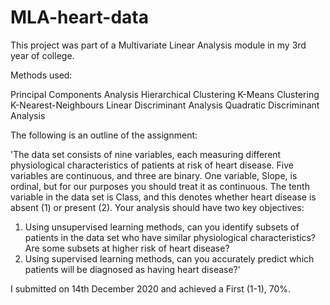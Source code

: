 # MLA-heart-data

This project was part of a Multivariate Linear Analysis module in my 3rd year of college. 

Methods used:

Principal Components Analysis
Hierarchical Clustering 
K-Means Clustering
K-Nearest-Neighbours
Linear Discriminant Analysis
Quadratic Discriminant Analysis 

The following is an outline of the assignment:

'The data set consists of nine variables, each measuring different physiological characteristics of patients at risk of heart
disease. Five variables are continuous, and three are binary. One variable, Slope, is ordinal, but for our purposes you should treat it as continuous. The tenth
variable in the data set is Class, and this denotes whether heart disease is absent (1) or present (2).
Your analysis should have two key objectives:

1. Using unsupervised learning methods, can you identify subsets of patients
in the data set who have similar physiological characteristics? Are some
subsets at higher risk of heart disease?
2. Using supervised learning methods, can you accurately predict which
patients will be diagnosed as having heart disease?'

I submitted on 14th December 2020 and achieved a First (1-1), 70%. 
